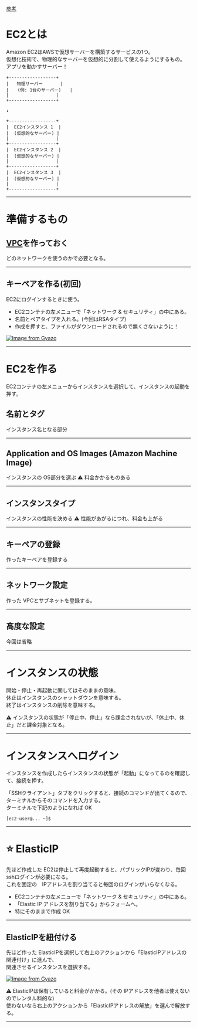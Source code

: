 [参考](https://pikawaka.com/word/ec2)

# EC2とは
Amazon EC2はAWSで仮想サーバーを構築するサービスの1つ。  
仮想化技術で、物理的なサーバーを仮想的に分割して使えるようにするもの。  
アプリを動かすサーバー！

~~~
+------------------+
|   物理サーバー     　|
|　　(例: 1台のサーバー)　　|
|                  |
+------------------+

↓

+------------------+
|  EC2インスタンス 1  |
|  (仮想的なサーバー) |
|                  |
+------------------+
|  EC2インスタンス 2  |
|  (仮想的なサーバー) |
|                  |
+------------------+
|  EC2インスタンス 3  |
|  (仮想的なサーバー) |
|                  |
+------------------+
~~~
***

# 準備するもの
## [VPC](https://github.com/Tarara33/TIL/blob/main/%E3%82%B5%E3%83%BC%E3%83%90%E3%83%BC/AWS/VPC.md)を作っておく
どのネットワークを使うのかで必要となる。
***

## キーペアを作る(初回)
EC2にログインするときに使う。  

- EC2コンテナの左メニューで「ネットワーク & セキュリティ」の中にある。  
- 名前とペアタイプを入れる。(今回はRSAタイプ)
- 作成を押すと、ファイルがダウンロードされるので無くさないように！

[![Image from Gyazo](https://i.gyazo.com/b4e10123f04c8abc5f948fce0fe07cf6.png)](https://gyazo.com/b4e10123f04c8abc5f948fce0fe07cf6)

***

# EC2を作る
EC2コンテナの左メニューからインスタンスを選択して、インスタンスの起動を押す。  

## 名前とタグ
インスタンス名となる部分
***

## Application and OS Images (Amazon Machine Image) 
インスタンスの OS部分を選ぶ
⚠️ 料金かかるものある
***

## インスタンスタイプ
インスタンスの性能を決める
⚠️ 性能があがるにつれ、料金も上がる
***

## キーペアの登録
作ったキーペアを登録する
***

## ネットワーク設定
作った VPCとサブネットを登録する。
***

## 高度な設定
今回は省略
***

# インスタンスの状態
開始・停止・再起動に関してはそのままの意味。    
休止はインスタンスのシャットダウンを意味する。  
終了はインスタンスの削除を意味する。  

⚠️ インスタンスの状態が「停止中、停止」なら課金されないが、「休止中、休止」だと課金対象となる。
***

# インスタンスへログイン
インスタンスを作成したらインスタンスの状態が「起動」になってるのを確認して、接続を押す。  

「SSHクライアント」タブをクリックすると、接続のコマンドが出てくるので、ターミナルからそのコマンドを入力する。  
ターミナルで下記のようになれば OK
~~~
[ec2-user@... ~]$
~~~
***

# ⭐️ ElasticIP
先ほど作成した EC2は停止して再度起動すると、パブリックIPが変わり、毎回 sshログインが必要になる。  
これを固定の　IPアドレスを割り当てると毎回のログインがいらなくなる。

- EC2コンテナの左メニューで「ネットワーク & セキュリティ」の中にある。
- 「Elastic IP アドレスを割り当てる」からフォームへ。
- 特にそのままで作成 OK
***

## ElasticIPを紐付ける
先ほど作った ElasticIPを選択して右上のアクションから「ElasticIPアドレスの関連付け」に進んで、   
関連させるインスタンスを選択する。

[![Image from Gyazo](https://i.gyazo.com/a74c0052f0cfdcac82a1aef44d02e7d3.png)](https://gyazo.com/a74c0052f0cfdcac82a1aef44d02e7d3)

⚠️ ElasticIPは保有していると料金がかかる。(その IPアドレスを他者は使えないのでレンタル料的な)  
使わないなら右上のアクションから「ElasticIPアドレスの解放」を選んで解放する。
***
